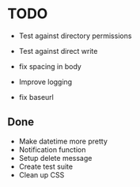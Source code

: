 # TODO



- Test against directory permissions
- Test against direct write

- fix spacing in body

- Improve logging

- fix baseurl

## Done

- Make datetime more pretty
- Notification function
- Setup delete message
- Create test suite
- Clean up CSS